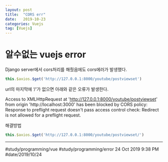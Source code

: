```yaml
---
layout: post
title:  "CORS err"
date:   2019-10-23
categories: Vuejs
tag: [Vuejs]
---
```


# 알수없는 vuejs error

Django server에서 cors처리를 해줬음에도 cors에러가 발생했다. 

```javascript
this.$axios.$get('http://127.0.0.1:8000/youtube/postviewset')
```

url의 마지막에 ‘/‘가 없으면 아래와 같은 오류가 발생한다.


Access to XMLHttpRequest at 'http://127.0.0.1:8000/youtube/postviewset' from origin 'http://localhost:3000' has been blocked by CORS policy: Response to preflight request doesn't pass access control check: Redirect is not allowed for a preflight request.

해결방법 


```javascript
this.$axios.$get('http://127.0.0.1:8000/youtube/postviewset/')
```




---
#study/programming/vue
#study/programming/error
24 Oct 2019 9:38 PM
#date/2019/10/24